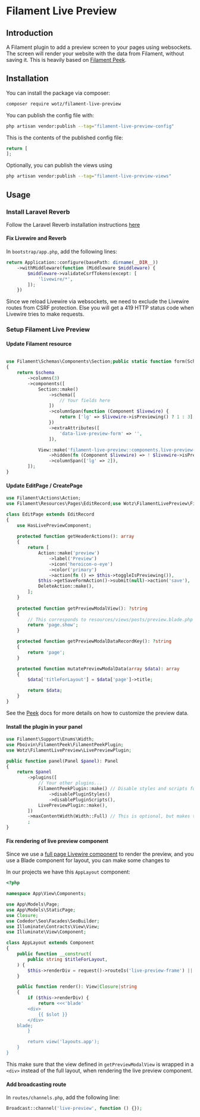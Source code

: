 # Filament Live Preview

## Introduction

A Filament plugin to add a preview screen to your pages using websockets. The screen will render your website with the data from Filament, without saving it.
This is heavily based on [Filament Peek](https://github.com/pboivin/filament-peek).

## Installation

You can install the package via composer:

```bash
composer require wotz/filament-live-preview
```

You can publish the config file with:

```bash
php artisan vendor:publish --tag="filament-live-preview-config"
```

This is the contents of the published config file:

```php
return [
];
```

Optionally, you can publish the views using

```bash
php artisan vendor:publish --tag="filament-live-preview-views"
```

## Usage

### Install Laravel Reverb

Follow the Laravel Reverb installation instructions [here](https://laravel.com/docs/12.x/reverb)

#### Fix Livewire and Reverb

In `bootstrap/app.php`, add the following lines:

```php
return Application::configure(basePath: dirname(__DIR__))
    ->withMiddleware(function (Middleware $middleware) {
        $middleware->validateCsrfTokens(except: [
            'livewire/*',
        ]);
    })
```

Since we reload Livewire via websockets, we need to exclude the Livewire routes from CSRF protection. Else you will get a 419 HTTP status code when Livewire tries to make requests.

### Setup Filament Live Preview

#### Update Filament resource

```php

use Filament\Schemas\Components\Section;public static function form(Schema $schema): Schema
{
    return $schema
        ->columns(3)
        ->components([
            Section::make()
                ->schema([
                    // Your fields here
                ])
                ->columnSpan(function (Component $livewire) {
                    return ['lg' => $livewire->isPreviewing() ? 1 : 3];
                })
                ->extraAttributes([
                    'data-live-preview-form' => '',
                ]),

            View::make('filament-live-preview::components.live-preview-frame')
                ->hidden(fn (Component $livewire) => ! $livewire->isPreviewing())
                ->columnSpan(['lg' => 2]),
        ]);
}
```

#### Update EditPage / CreatePage

```php
use Filament\Actions\Action;
use Filament\Resources\Pages\EditRecord;use Wotz\FilamentLivePreview\Filament\Traits\HasLivePreviewComponent;

class EditPage extends EditRecord
{
    use HasLivePreviewComponent;
    
    protected function getHeaderActions(): array
    {
        return [
            Action::make('preview')
                ->label('Preview')
                ->icon('heroicon-o-eye')
                ->color('primary')
                ->action(fn () => $this->toggleIsPreviewing()),
            $this->getSaveFormAction()->submit(null)->action('save'),
            DeleteAction::make(),
        ];
    }
    
    protected function getPreviewModalView(): ?string
    {
        // This corresponds to resources/views/posts/preview.blade.php
        return 'page.show';
    }

    protected function getPreviewModalDataRecordKey(): ?string
    {
        return 'page';
    }

    protected function mutatePreviewModalData(array $data): array
    {
        $data['titleForLayout'] = $data['page']->title;

        return $data;
    }
}
```

See the [Peek](https://github.com/pboivin/filament-peek/blob/3.x/docs/page-previews.md#adding-extra-data-to-previews) docs for more details on how to customize the preview data.

#### Install the plugin in your panel

```php
use Filament\Support\Enums\Width;
use Pboivin\FilamentPeek\FilamentPeekPlugin;
use Wotz\FilamentLivePreview\LivePreviewPlugin;

public function panel(Panel $panel): Panel
{
    return $panel
        ->plugins([
            // Your other plugins...
            FilamentPeekPlugin::make() // Disable styles and scripts for peek, since we override them in our package
                ->disablePluginStyles()
                ->disablePluginScripts(),
            LivePreviewPlugin::make(),
        ])
        ->maxContentWidth(Width::Full) // This is optional, but makes that your panel uses the full width of the screen
        ;
}
```

#### Fix rendering of live preview component

Since we use a [full page Livewire component](https://livewire.laravel.com/docs/components#full-page-components) to render the preview, and you use a Blade component for layout, you can make some changes to 

In our projects we have this `AppLayout` component:

```php
<?php

namespace App\View\Components;

use App\Models\Page;
use App\Models\StaticPage;
use Closure;
use Codedor\Seo\Facades\SeoBuilder;
use Illuminate\Contracts\View\View;
use Illuminate\View\Component;

class AppLayout extends Component
{
    public function __construct(
        public string $titleForLayout,
    ) {
        $this->renderDiv = request()->routeIs('live-preview-frame') || request()->is('livewire/update');
    }

    public function render(): View|Closure|string
    {
        if ($this->renderDiv) {
            return <<<'blade'
        <div>
            {{ $slot }}
        </div>
    blade;
        }

        return view('layouts.app');
    }
}
```

This make sure that the view defined in `getPreviewModalView` is wrapped in a `<div>` instead of the full layout, when rendering the live preview component.

#### Add broadcasting route

In `routes/channels.php`, add the following line:

```php
Broadcast::channel('live-preview', function () {});
```

